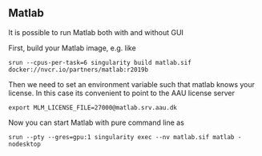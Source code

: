 ## Matlab
It is possible to run Matlab both with and without GUI

First, build your Matlab image, e.g. like

```console
srun --cpus-per-task=6 singularity build matlab.sif docker://nvcr.io/partners/matlab:r2019b
```

Then we need to set an environment variable such that matlab knows your license. In this case its convenient to point to the AAU license server

```console
export MLM_LICENSE_FILE=27000@matlab.srv.aau.dk
```

Now you can start Matlab with pure command line as

```console
srun --pty --gres=gpu:1 singularity exec --nv matlab.sif matlab -nodesktop
```

